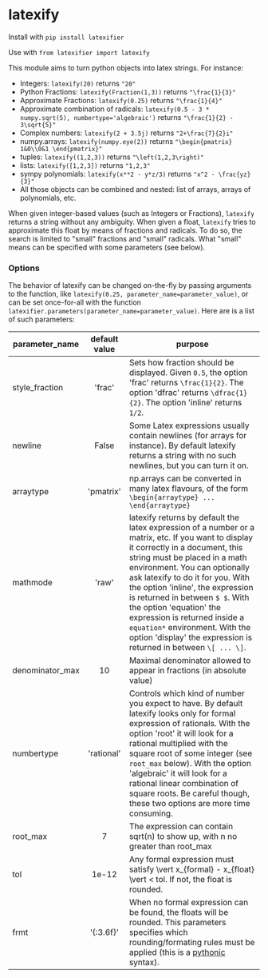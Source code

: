 # latexify

Install with `pip install latexifier`

Use with `from latexifier import latexify`

This module aims to turn python objects into latex strings. For instance:

- Integers: `latexify(20)` returns `"20"`
- Python Fractions: `latexify(Fraction(1,3))` returns `"\frac{1}{3}"`
- Approximate Fractions: `latexify(0.25)` returns `"\frac{1}{4}"`
- Approximate combination of radicals: `latexify(0.5 - 3 * numpy.sqrt(5), numbertype='algebraic')` returns `"\frac{1}{2} - 3\sqrt{5}"`
- Complex numbers: `latexify(2 + 3.5j)` returns `"2+\frac{7}{2}i"`
- numpy.arrays: `latexify(numpy.eye(2))` returns `"\begin{pmatrix} 1&0\\0&1 \end{pmatrix}"` 
- tuples: `latexify((1,2,3))` returns `"\left(1,2,3\right)"`
- lists: `latexify([1,2,3])` returns `"1,2,3"`
- sympy polynomials: `latexify(x**2 - y*z/3)` returns `"x^2 - \frac{yz}{3}"`
- All those objects can be combined and nested: list of arrays, arrays of polynomials, etc.

When given integer-based values (such as Integers or Fractions), `latexify` returns a string without any ambiguity. 
When given a float, `latexify` tries to approximate this float by means of fractions and radicals. To do so, the search is limited to "small" fractions and "small" radicals. What "small" means can be specified with some parameters (see below).

### Options

The behavior of latexify can be changed on-the-fly by passing arguments to the function, like `latexify(0.25, parameter_name=parameter_value)`, or can be set once-for-all with the function `latexifier.parameters(parameter_name=parameter_value)`. Here are is a list of such parameters:

| parameter_name | default value | purpose |
| -------------- | :-: | ------- |
| style_fraction | 'frac'  | Sets how fraction should be displayed. Given `0.5`, the option 'frac' returns `\frac{1}{2}`. The option 'dfrac' returns `\dfrac{1}{2}`. The option 'inline' returns `1/2`. |
| newline | False | Some Latex expressions usually contain newlines (for arrays for instance). By default latexify returns a string with no such newlines, but you can turn it on. | 
| arraytype | 'pmatrix' | np.arrays can be converted in many latex flavours, of the form `\begin{arraytype} ... \end{arraytype}` |
| mathmode | 'raw' | latexify returns by default the latex expression of a number or a matrix, etc. If you want to display it correctly in a document, this string must be placed in a math environment. You can optionally ask latexify to do it for you. With the option 'inline', the expression is returned in between `$ $`. With the option 'equation'  the expression is returned inside a `equation*` environment. With the option 'display' the expression is returned in between `\[ ... \]`. |
| denominator_max | 10           | Maximal denominator allowed to appear in fractions (in absolute value) |
| numbertype | 'rational' | Controls which kind of number you expect to have. By default latexify looks only for formal expression of rationals. With the option 'root' it will look for a rational multiplied with the square root of some integer (see `root_max` below). With the option 'algebraic' it will look for a rational linear combination of square roots. Be careful though, these two options are more time consuming. |
| root_max | 7 | The expression can contain sqrt(n) to show up, with n no greater than root_max |
| tol | 1e-12 | Any formal expression must satisfy \vert x_{formal} - x_{float} \vert < tol. If not, the float is rounded.  |
| frmt | '{:3.6f}' | When no formal expression can be found, the floats will be rounded. This parameters specifies which rounding/formating rules must be applied (this is a [pythonic](https://pyformat.info/) syntax). |
